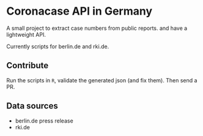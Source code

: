 # Coronacase API in Germany

<!-- badges: start -->
<!-- badges: end -->

A small project to extract case numbers from public reports. and have a lightweight API.

Currently scripts for berlin.de and rki.de.

## Contribute

Run the scripts in `R`, validate the generated json (and fix them). Then send a PR.

## Data sources

* berlin.de press release
* rki.de
